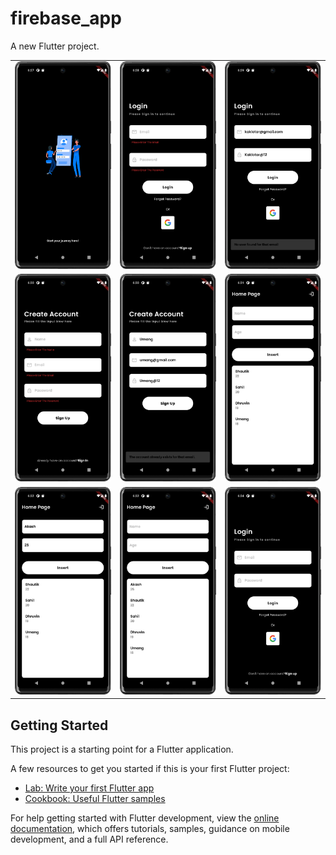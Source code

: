 # firebase_app

A new Flutter project.
<table>
<tr>
</tr>
<tr>
    <td><img src="images/f1.png" </td>
    <td><img src="images/f2.png" </td>
    <td><img src="images/f3.png" </td>
</tr>
<tr>
    <td><img src="images/f4.png" </td>
    <td><img src="images/f5.png" </td>
    <td><img src="images/f6.png" </td>
</tr>
<tr>
    <td><img src="images/f7.png" </td>
    <td><img src="images/f8.png" </td>
    <td><img src="images/f9.png" </td>
</tr>
</table>


## Getting Started

This project is a starting point for a Flutter application.

A few resources to get you started if this is your first Flutter project:

- [Lab: Write your first Flutter app](https://docs.flutter.dev/get-started/codelab)
- [Cookbook: Useful Flutter samples](https://docs.flutter.dev/cookbook)

For help getting started with Flutter development, view the
[online documentation](https://docs.flutter.dev/), which offers tutorials,
samples, guidance on mobile development, and a full API reference.
